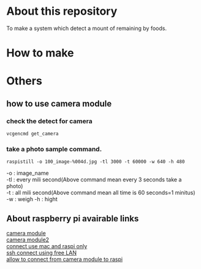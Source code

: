 # About this repository
To make a system which detect a mount of remaining by foods.

# How to make


# Others
## how to use camera module
### check the detect for camera
```
vcgencmd get_camera
```

### take a photo sample command.
```
raspistill -o 100_image-%004d.jpg -tl 3000 -t 60000 -w 640 -h 480
```

-o : image_name  
-tl : every mili second(Above command mean every 3 seconds take a photo)  
-t : all mili second(Above command mean all time is 60 seconds=1 minitus)  
-w : weigh
-h : hight

## About raspberry pi avairable links
[camera module](https://www.rs-online.com/designspark/raspberry-pi-camera)  
[camera module2](http://nagashy.hatenablog.com/entry/2017/01/12/093116)  
[connect use mac and raspi only](https://qiita.com/mascii/items/7d955395158d4231aef6)  
[ssh connect using free LAN](http://darmus.net/raspberry-pi-ssh-mac-terminal/)  
[allow to connect from camera module to raspi](http://tomosoft.jp/design/?p=8911)  
